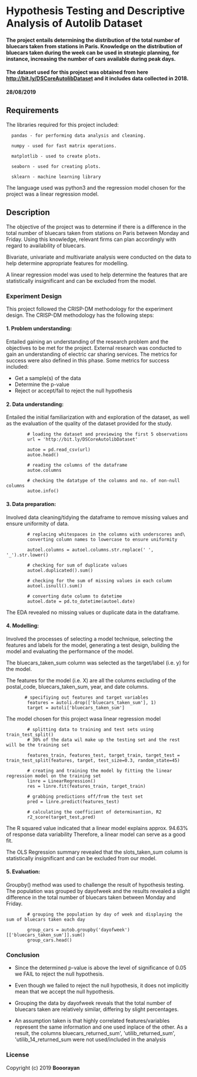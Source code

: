 # Hypothesis Testing and Descriptive Analysis of Autolib Dataset

#### The project entails determining the distribution of the total number of bluecars taken from stations in Paris. Knowledge on the distribution of bluecars taken during the week can be used in strategic planning, for instance, increasing the number of cars available during peak days.

#### The dataset used for this project was obtained from here http://bit.ly/DSCoreAutolibDataset and it includes data collected in 2018. 


#### 28/08/2019

## Requirements
The libraries required for this project included:

      pandas - for performing data analysis and cleaning.

      numpy - used for fast matrix operations.

      matplotlib - used to create plots.

      seaborn - used for creating plots.  
      
      sklearn - machine learning library      
  
The language used was python3 and the regression model chosen for the project was a linear regression model.  

## Description
The objective of the project was to determine if there is a difference in the total number of bluecars taken from stations on Paris between Monday and Friday. Using this knowledge, relevant firms can plan accordingly with regard to availability of bluecars. 

Bivariate, univariate and multivariate analysis were conducted on the data to help determine appropriate features for modelling. 

A linear regression model was used to help determine the features that are statistically insignificant and can be excluded from the model. 


### Experiment Design
This project followed the CRISP-DM methodology for the experiment design. The CRISP-DM methodology has the following steps:

####   1.   Problem understanding: 
Entailed gaining an understanding of the research problem and the objectives to be met for the project. External research was conducted to gain an understanding of electric car sharing services. 
The metrics for success were also defined in this phase.
Some metrics for success included:
  *   Get a sample(s) of the data 
  *   Determine the p-value
  *   Reject or accept/fail to reject the null hypothesis
   
####   2.   Data understanding: 
Entailed the initial familiarization with and exploration of the dataset, as well as the evaluation of the quality of the dataset provided for the study.

            # loading the dataset and previewing the first 5 observations 
            url = 'http://bit.ly/DSCoreAutolibDataset'

            autoe = pd.read_csv(url)
            autoe.head()
            
            # reading the columns of the dataframe
            autoe.columns
            
            # checking the datatype of the columns and no. of non-null columns
            autoe.info()
   
####   3.   Data preparation: 
Involved data cleaning/tidying the dataframe to remove missing values and ensure uniformity of data. 
   
            # replacing whitespaces in the columns with underscores and\
            converting column names to lowercase to ensure uniformity
            
            autoel.columns = autoel.columns.str.replace(' ', '_').str.lower()
            
            # checking for sum of duplicate values
            autoel.duplicated().sum()
            
            # checking for the sum of missing values in each column
            autoel.isnull().sum()
            
            # converting date column to datetime
            autoel.date = pd.to_datetime(autoel.date)
 
The EDA revealed no missing values or duplicate data in the dataframe.

####   4.   Modelling: 
Involved the processes of selecting a model technique, selecting the features and labels for the model, generating a test design, building the model and evaluating the performance of the model. 
   
The bluecars_taken_sum column was selected as the target/label (i.e. y) for the model.
      
The features for the model (i.e. X) are all the columns excluding of the postal_code, bluecars_taken_sum, year, and date columns.

           # specifiying out features and target variables 
            features = autoli.drop(['bluecars_taken_sum'], 1)
            target = autoli['bluecars_taken_sum']

The model chosen for this project wasa linear regression model

            # splitting data to training and test sets using train_test_split()
            # 30% of the data wil make up the testing set and the rest will be the training set

            features_train, features_test, target_train, target_test = train_test_split(features, target, test_size=0.3, random_state=45)

            # creating and training the model by fitting the linear regression model on the training set
            linre = LinearRegression()
            res = linre.fit(features_train, target_train)

            # grabbing predictions off/from the test set 
            pred = linre.predict(features_test)

            # calculating the coefficient of determinantion, R2
            r2_score(target_test,pred)

The R squared value indicated that a linear model explains approx. 94.63% of response data variability
Therefore, a linear model can serve as a good fit.

The OLS Regression summary revealed that the slots_taken_sum column is statistically insignificant and can be excluded from our model.

####   5.   Evaluation: 
Groupby() method was used to challenge the result of hypothesis testing. The population was grouped by dayofweek and the results revealed a slight difference in the total number of bluecars taken between Monday and Friday.

            # grouping the population by day of week and displaying the sum of bluecars taken each day

            group_cars = autob.groupby('dayofweek')[['bluecars_taken_sum']].sum()
            group_cars.head()

### Conclusion


*   Since the determined p-value is above the level of significance of 0.05 we FAIL to reject the null hypothesis.

*   Even though we failed to reject the null hypothesis, it does not implicitly mean that we accept the null hypothesis.

*   Grouping the data by dayofweek reveals that the total number of bluecars taken are relatively similar, differing by slight percentages.

*   An assumption taken is that highly correlated features/variables represent the same information and one used inplace of the other. As a result, the columns bluecars_returned_sum', 'utilib_returned_sum', 'utilib_14_returned_sum were not used/included in the analysis


### License

Copyright (c) 2019 **Booorayan**
